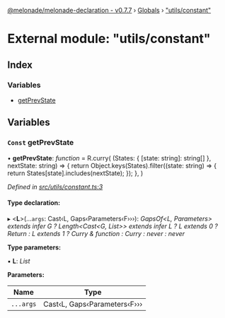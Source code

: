 [@melonade/melonade-declaration - v0.7.7](../README.md) › [Globals](../globals.md) › ["utils/constant"](_utils_constant_.md)

# External module: "utils/constant"

## Index

### Variables

* [getPrevState](_utils_constant_.md#const-getprevstate)

## Variables

### `Const` getPrevState

• **getPrevState**: *function* =  R.curry(
  (States: { [state: string]: string[] }, nextState: string) => {
    return Object.keys(States).filter((state: string) => {
      return States[state].includes(nextState);
    });
  },
)

*Defined in [src/utils/constant.ts:3](https://github.com/devit-tel/melonade-declaration/blob/4a3ce57/src/utils/constant.ts#L3)*

#### Type declaration:

▸ <**L**>(...`args`: Cast‹L, Gaps‹Parameters‹F›››): *GapsOf<L, Parameters<F>> extends infer G ? Length<Cast<G, List>> extends infer L ? L extends 0 ? Return<F> : L extends 1 ? Curry<function> & function : Curry<function> : never : never*

**Type parameters:**

▪ **L**: *List*

**Parameters:**

Name | Type |
------ | ------ |
`...args` | Cast‹L, Gaps‹Parameters‹F››› |
